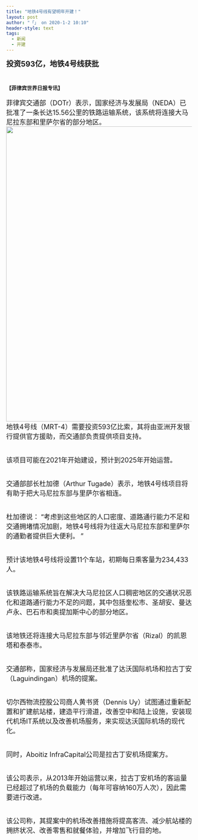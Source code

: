 ```yaml
---
title: "地铁4号线有望明年开建！"
layout: post
author: "「」 on 2020-1-2 10:10"
header-style: text
tags:
  - 新闻
  - 开建
---
```


<head></head>
<body>
 <strong><font style="font-size:20px">投资593亿，地铁4号线获批 </font></strong>
 <br> 
 <strong><font style="font-size:20px"><br> </font></strong>
 <br> 
 <div align="left"> 
  <strong>【菲律宾世界日报专讯】</strong> 
 </div>
 <br> 
 <font face="inherit"><font style="font-size:18px">菲律宾交通部（DOTr）表示，国家经济与发展局（NEDA）已批准了一条长达15.56公里的铁路运输系统，该系统将连接大马尼拉东部和里萨尔省的部分地区。</font></font>
 <br> 
 <div align="center"> 
  <ignore_js_op> 
   <img aid="1324582" src="https://bbs.boniu123.cc/data/attachment/forum/202001/02/101024y3ra9hkvlaz9n5kv.png" zoomfile="data/attachment/forum/202001/02/101024y3ra9hkvlaz9n5kv.png" file="data/attachment/forum/202001/02/101024y3ra9hkvlaz9n5kv.png" width="800" inpost="1"> 
   <div class="tip tip_4 aimg_tip" id="aimg_1324582_menu" style="position: absolute; display: none" disautofocus="true"> 
    <div class="xs0"> 
     <p><strong>00.png</strong> <em class="xg1">(481.24 KB, 下载次数: 0)</em></p> 
     <p> <a href="forum.php?mod=attachment&amp;aid=MTMyNDU4MnxjOGIzY2FiYnwxNTc4MDU3MzEwfDB8NTQ1MzQ5&amp;nothumb=yes" target="_blank">下载附件</a> &nbsp;<a href="javascript:;" onclick="showWindow(this.id, this.getAttribute('url'), 'get', 0);" id="savephoto_1324582" url="home.php?mod=spacecp&amp;ac=album&amp;op=saveforumphoto&amp;aid=1324582&amp;handlekey=savephoto_1324582">保存到相册</a> </p> 
     <p class="xg1 y"><span title="2020-1-2 10:10">昨天&nbsp;10:10</span> 上传</p> 
    </div> 
    <div class="tip_horn"></div> 
   </div> 
  </ignore_js_op> 
 </div>
 <font style="font-size:18px">地铁4号线（MRT-4）需要投资593亿比索，其将由亚洲开发银行提供官方援助，而交通部负责提供项目支持。</font>
 <br> 
 <font style="font-size:18px"><br> </font>
 <br> 
 <font style="font-size:18px">该项目可能在2021年开始建设，预计到2025年开始运营。</font>
 <br> 
 <font style="font-size:18px"><br> </font>
 <br> 
 <font style="font-size:18px">交通部部长杜加德（Arthur Tugade）表示，地铁4号线项目将有助于把大马尼拉东部与里萨尔省相连。</font>
 <br> 
 <font style="font-size:18px"><br> </font>
 <br> 
 <font style="font-size:18px">杜加德说：</font>
 <font style="font-size:18px">“考虑到这些地区的人口密度、道路通行能力不足和交通拥堵情况加剧，地铁4号线将为往返大马尼拉东部和里萨尔的通勤者提供巨大便利。</font>
 <font style="font-size:18px">”</font>
 <br> 
 <font style="font-size:18px"><br> </font>
 <br> 
 <font style="font-size:18px">预计该地铁4号线将设置11个车站，初期每日乘客量为234,433人。</font>
 <br> 
 <font style="font-size:18px"><br> </font>
 <br> 
 <font style="font-size:18px">该铁路运输系统旨在解决大马尼拉区人口稠密地区的交通状况恶化和道路通行能力不足的问题，其中包括奎松市、圣胡安、曼达卢永、巴石市和奥提加斯中心的部分地区。</font>
 <br> 
 <font style="font-size:18px"><br> </font>
 <br> 
 <font style="font-size:18px">该地铁还将连接大马尼拉东部与邻近里萨尔省（Rizal）的凯恩塔和泰泰市。</font>
 <br> 
 <font style="font-size:18px"><br> </font>
 <br> 
 <font style="font-size:18px">交通部称，国家经济与发展局还批准了达沃国际机场和拉古丁安（Laguindingan）机场的提案。</font>
 <br> 
 <font style="font-size:18px"><br> </font>
 <br> 
 <font style="font-size:18px">切尔西物流控股公司商人黄书贤（Dennis Uy）试图通过重新配置和扩建航站楼，建造平行滑道，改善空中和陆上设施，安装现代机场IT系统以及改善机场服务，来实现达沃国际机场的现代化。</font>
 <br> 
 <font style="font-size:18px"><br> </font>
 <br> 
 <font style="font-size:18px">同时，Aboitiz InfraCapital公司是拉古丁安机场提案方。</font>
 <br> 
 <font style="font-size:18px"><br> </font>
 <br> 
 <font style="font-size:18px">该公司表示，从2013年开始运营以来，拉古丁安机场的客运量已经超过了机场的负载能力（每年可容纳160万人次），因此需要进行改进。</font>
 <br> 
 <font style="font-size:18px"><br> </font>
 <br> 
 <font style="font-size:18px">该公司称，其提案中的机场改善措施将提高客流、减少航站楼的拥挤状况、改善零售和就餐体验，并增加飞行目的地。</font>
 <br> 
 <br>
</body>


